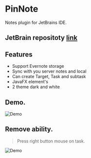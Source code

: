 # PinNote
Notes plugin for JetBrains IDE. 

## JetBrain repositoty [link](https://plugins.jetbrains.com/plugin/11224-pinnote)

Features
--------
 * Support Evernote storage
 * Sync with you server notes and local
 * Can create Target, Task and subtask
 * JavaFX element's
 * 2 theme dark and white
 


## Demo.
![Demo](http://images.vfl.ru/ii/1539356680/aba811a4/23764138_m.png)

## Remove ability.
> Press right button mouse on task.

![Demo](http://images.vfl.ru/ii/1543709552/66517457/24434457_m.jpg)

